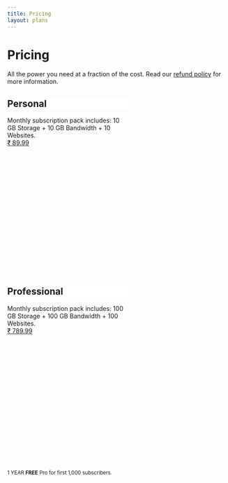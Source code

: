 ```yaml
---
title: Pricing
layout: plans
---
```


<h1 class="mdl-typography--font-light">Pricing</h1>

All the power you need at a fraction of the cost. Read our <a href="/plans/refund">refund policy</a> for more information.

<!-- Square card -->
<style>
.demo-card-square.mdl-card {
  width: 280px;
  height: 400px;
  margin-right: 20px;
  margin-bottom: 20px;
}
.demo-card-square > .mdl-card__title {
  background:
    url('/assets/third-party/subtle-patterns/topography.png') bottom right 15% no-repeat #fff;
}
</style>

<div class="demo-card-square mdl-card pull-left">
    <div class="mdl-card__title mdl-card--expand">
        <h2 class="mdl-card__title-text">Personal</h2>
    </div>
    <div class="mdl-card__supporting-text">
        Monthly subscription pack includes: 
        10 GB Storage
        + 10 GB Bandwidth
        + 10 Websites.
    </div>
    <div class="mdl-card__actions mdl-card--border">
        <a class="mdl-button mdl-button--accent mdl-js-button mdl-js-ripple-effect" href="/auth/sign-in">
            ₹ 89.99
        </a>
    </div>
</div>

<div class="demo-card-square mdl-card pull-left">
    <div class="mdl-card__title mdl-card--expand">
        <h2 class="mdl-card__title-text">Professional</h2>
    </div>
    <div class="mdl-card__supporting-text">
        Monthly subscription pack includes: 
        100 GB Storage
        + 100 GB Bandwidth
        + 100 Websites.
    </div>
    <div class="mdl-card__actions mdl-card--border">
        <a class="mdl-button mdl-button--accent mdl-js-button mdl-js-ripple-effect" href="/auth/sign-in">
            ₹ 789.99
        </a>
    </div>
</div>

<sup>1 YEAR <b>FREE</b> Pro for first 1,000 subscribers.</sup>
